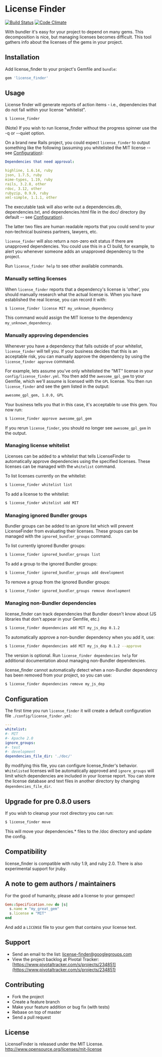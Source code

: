 # License Finder

[![Build Status](https://secure.travis-ci.org/pivotal/LicenseFinder.png)](http://travis-ci.org/pivotal/LicenseFinder)
[![Code Climate](https://codeclimate.com/github/pivotal/LicenseFinder.png)](https://codeclimate.com/github/pivotal/LicenseFinder)

With bundler it's easy for your project to depend on many gems.  This decomposition is nice, but managing licenses becomes difficult.  This tool gathers info about the licenses of the gems in your project.


## Installation

Add license_finder to your project's Gemfile and `bundle`:

```ruby
gem 'license_finder'
```


## Usage

License finder will generate reports of action items - i.e., dependencies that do not fall within your license "whitelist".

```sh
$ license_finder
```

(Note) If you wish to run license_finder without the progress spinner use the -q or --quiet option.

On a brand new Rails project, you could expect `license_finder` to output something like the following
(assuming you whitelisted the MIT license -- see [Configuration](#configuration)):

```yaml
Dependencies that need approval:

highline, 1.6.14, ruby
json, 1.7.5, ruby
mime-types, 1.19, ruby
rails, 3.2.8, other
rdoc, 3.12, other
rubyzip, 0.9.9, ruby
xml-simple, 1.1.1, other
```

The executable task will also write out a dependencies.db, dependencies.txt, and dependencies.html file in the doc/
directory (by default -- see [Configuration](#configuration)).

The latter two files are human readable reports that you could send to your non-technical business partners, lawyers, etc.

`license_finder` will also return a non-zero exit status if there are
unapproved dependencies. You could use this in a CI build, for example, to alert you whenever someone adds an
unapproved dependency to the project.

Run `license_finder help` to see other available commands.

### Manually setting licenses

When `license_finder` reports that a dependency's license is 'other', you should manually research what the actual
license is.  When you have established the real license, you can record it with:

```sh
$ license_finder license MIT my_unknown_dependency
```

This command would assign the MIT license to the dependency `my_unknown_dependency`.

### Manually approving dependencies

Whenever you have a dependency that falls outside of your whitelist, `license_finder` will tell you.
If your business decides that this is an acceptable risk, you can manually approve the dependency by using the
`license_finder approve` command.

For example, lets assume you've only
whitelisted the "MIT" license in your `config/license_finder.yml`. You then add the `awesome_gpl_gem` to your Gemfile,
which we'll assume is licensed with the `GPL` license. You then run `license_finder` and see
the gem listed in the output:

```txt
awesome_gpl_gem, 1.0.0, GPL
```

Your business tells you that in this case, it's acceptable to use this gem. You now run:

```sh
$ license_finder approve awesome_gpl_gem
```

If you rerun `license_finder`, you should no longer see `awesome_gpl_gem` in the output.

### Managing license whitelist

Licenses can be added to a whitelist that tells LicenseFinder to automatically approve dependencies using the specified licenses.
These licenses can be managed with the `whitelist` command.

To list licenses currently on the whitelist:

```sh
$ license_finder whitelist list
```

To add a license to the whitelist:

```sh
$ license_finder whitelist add MIT
```

### Managing ignored Bundler groups

Bundler groups can be added to an ignore list which will prevent LicenseFinder from evaluating their licenses.
These groups can be managed with the `ignored_bundler_groups` command.

To list currently ignored Bundler groups:

```sh
$ license_finder ignored_bundler_groups list
```

To add a group to the ignored Bundler groups:

```sh
$ license_finder ignored_bundler_groups add development
```

To remove a group from the ignored Bundler groups:

```sh
$ license_finder ignored_bundler_groups remove development
```

### Managing non-Bundler dependencies

license_finder can track dependencies that Bundler doesn't know about (JS libraries that don't
appear in your Gemfile, etc.)

```sh
$ license_finder dependencies add MIT my_js_dep 0.1.2
```

To automatically approve a non-bundler dependency when you add it, use:

```sh
$ license_finder dependencies add MIT my_js_dep 0.1.2 --approve
```

The version is optional.  Run `license_finder dependencies help` for additional documentation about
managing non-Bundler dependencies.

license_finder cannot automatically detect when a non-Bundler dependency has been removed from your
project, so you can use:

```sh
$ license_finder dependencies remove my_js_dep
```

## Configuration

The first time you run `license_finder` it will create a default configuration file `./config/license_finder.yml`:

```yaml
---
whitelist:
#- MIT
#- Apache 2.0
ignore_groups:
#- test
#- development
dependencies_file_dir: './doc/'
```

By modifying this file, you can configure license_finder's behavior. `Whitelisted` licenses will be automatically approved
and `ignore_groups` will limit which dependencies are included in your license report.  You can store the license database
and text files in another directory by changing `dependencies_file_dir`.


## Upgrade for pre 0.8.0 users

If you wish to cleanup your root directory you can run:

```sh
$ license_finder move
```

This will move your dependencies.* files to the /doc directory and update the config.


## Compatibility

license_finder is compatible with ruby 1.9, and ruby 2.0. There is also experimental support for jruby.


## A note to gem authors / maintainers

For the good of humanity, please add a license to your gemspec!

```ruby
Gem::Specification.new do |s|
  s.name = "my_great_gem"
  s.license = "MIT"
end
```

And add a `LICENSE` file to your gem that contains your license text.


## Support

* Send an email to the list: [license-finder@googlegroups.com](license-finder@googlegroups.com)
* View the project backlog at Pivotal Tracker: [https://www.pivotaltracker.com/s/projects/234851](https://www.pivotaltracker.com/s/projects/234851)


## Contributing

* Fork the project
* Create a feature branch
* Make your feature addition or bug fix (with tests)
* Rebase on top of master
* Send a pull request

## License

LicenseFinder is released under the MIT License. http://www.opensource.org/licenses/mit-license
